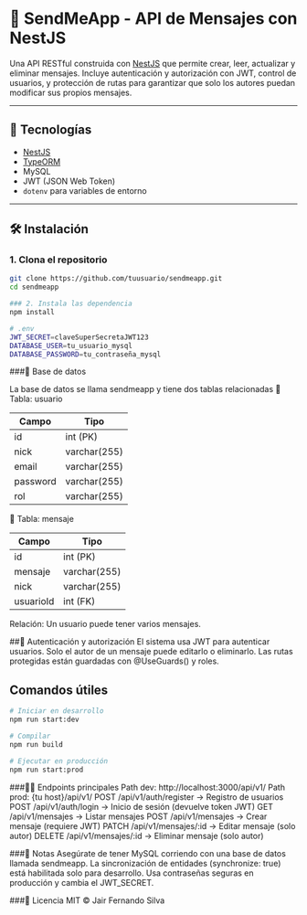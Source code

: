 # 📩 SendMeApp - API de Mensajes con NestJS

Una API RESTful construida con [NestJS](https://nestjs.com/) que permite crear, leer, actualizar y eliminar mensajes. Incluye autenticación y autorización con JWT, control de usuarios, y protección de rutas para garantizar que solo los autores puedan modificar sus propios mensajes.

---

## 🚀 Tecnologías

- [NestJS](https://nestjs.com/)
- [TypeORM](https://typeorm.io/)
- MySQL
- JWT (JSON Web Token)
- `dotenv` para variables de entorno

---

## 🛠️ Instalación

### 1. Clona el repositorio

```bash
git clone https://github.com/tuusuario/sendmeapp.git
cd sendmeapp

### 2. Instala las dependencia
npm install

# .env
JWT_SECRET=claveSuperSecretaJWT123
DATABASE_USER=tu_usuario_mysql
DATABASE_PASSWORD=tu_contraseña_mysql
```
###🧱 Base de datos

La base de datos se llama sendmeapp y tiene dos tablas relacionadas
📄 Tabla: usuario

| Campo    | Tipo         |
| -------- | ------------ |
| id       | int (PK)     |
| nick     | varchar(255) |
| email    | varchar(255) |
| password | varchar(255) |
| rol      | varchar(255) |

📨 Tabla: mensaje

| Campo     | Tipo         |
| --------- | ------------ |
| id        | int (PK)     |
| mensaje   | varchar(255) |
| nick      | varchar(255) |
| usuarioId | int (FK)     |

Relación: Un usuario puede tener varios mensajes.

##🔐 Autenticación y autorización
El sistema usa JWT para autenticar usuarios.
Solo el autor de un mensaje puede editarlo o eliminarlo.
Las rutas protegidas están guardadas con @UseGuards() y roles.

##  Comandos útiles
```bash
# Iniciar en desarrollo
npm run start:dev

# Compilar
npm run build

# Ejecutar en producción
npm run start:prod
```

###🧑‍💻 Endpoints principales
Path dev: http://localhost:3000/api/v1/
Path prod: {tu host}/api/v1/
POST /api/v1/auth/register → Registro de usuarios
POST /api/v1/auth/login → Inicio de sesión (devuelve token JWT)
GET /api/v1/mensajes → Listar mensajes
POST /api/v1/mensajes → Crear mensaje (requiere JWT)
PATCH /api/v1/mensajes/:id → Editar mensaje (solo autor)
DELETE /api/v1/mensajes/:id → Eliminar mensaje (solo autor)

###📌 Notas
Asegúrate de tener MySQL corriendo con una base de datos llamada sendmeapp.
La sincronización de entidades (synchronize: true) está habilitada solo para desarrollo.
Usa contraseñas seguras en producción y cambia el JWT_SECRET.

###📜 Licencia
MIT © Jair Fernando Silva








